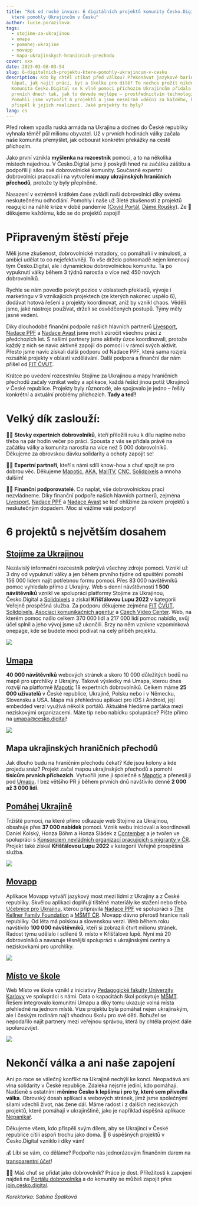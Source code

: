 ```yaml
---
title: "Rok od ruské invaze: 6 digitálních projektů komunity Česko.Digital,
  které pomohly Ukrajincům v Česku"
author: lucie.porazilova
tags:
  - stojime-za-ukrajinou
  - umapa
  - pomahej-ukrajine
  - movapp
  - mapa-ukrajinskych-hranicnich-prechodu
cover: xxx
date: 2023-03-08-03-54
slug: 6-digitalnich-projektu-ktere-pomohly-ukrajincum-v-cesku
description: Kdo by chtěl utíkat před válkou? Překonávat jazykové bariéry a
  tápat, jak najít práci, byt a školku pro dítě? To nechce prožít nikdo.
  Komunita Česko.Digital se k vlně pomoci příchozím Ukrajincům přidala hned v
  prvních dnech tak, jak to dovede nejlépe – prostřednictvím technologií.
  Pomohli jsme vytvořit 6 projektů a jsme nesmírně vděční za každého, kdo
  přispěl k jejich realizaci. Jaké projekty to byly?
lang: cs
---
```

Před rokem vpadla ruská armáda na Ukrajinu a dodnes do České republiky vyhnala téměř půl milionu obyvatel. Už v prvních hodinách války začala naše komunita přemýšlet, jak odbourat konkrétní překážky na cestě příchozím. 

Jako první vznikla **myšlenka na rozcestník** pomoci, a to na několika místech najednou. V Česko.Digital jsme jí poskytli hned na začátku záštitu a podpořili ji silou své dobrovolnické komunity. Současně expertní dobrovolníci pracovali i na vytvoření **mapy ukrajinských hraničních přechodů**, protože ty byly přeplněné. 

Nasazení v extrémně krátkém čase zvládli naši dobrovolníci díky svému neskutečnému odhodlání. Pomohly i naše už 3leté zkušenosti z projektů reagující na náhlé krize v době pandemie ([Covid Portál](https://covid.gov.cz), [Dáme Roušky](https://www.damerousky.cz)). Ze 💙 děkujeme každému, kdo se do projektů zapojil!

# Připraveným štěstí přeje

Měli jsme zkušenost, dobrovolnické matadory, co pomáhali i v minulosti, a ambici udělat to co nejefektivněji. To vše drželo pohromadě nejen kmenový tým Česko.Digital, ale i dynamickou dobrovolnickou komunitu. Ta po vypuknutí války během 3 týdnů narostla o více než 450 nových dobrovolníků. 

Rychle se nám povedlo pokrýt pozice v oblastech překladů, vývoje i marketingu v 9 vznikajících projektech (ze kterých nakonec uspělo 6), dodávat hotová řešení a projekty koordinovat, aniž by vznikl chaos. Věděli jsme, jaké nástroje používat, drželi se osvědčených postupů. Týmy měly jasné vedení. 

Díky dlouhodobé finanční podpoře našich hlavních partnerů [Livesport](https://www.livesport.cz), [Nadace PPF](https://nadaceppf.cz) a [Nadace Avast](https://foundation.avast.com) jsme mohli zúročit všechnu práci z předchozích let. S našimi partnery jsme aktivity úzce koordinovali, protože každý z nich se navíc aktivně zapojil do pomoci i v rámci svých aktivit. Přesto jsme navíc získali další podporu od Nadace PPF, která sama rozjela rozsáhlé projekty v oblasti vzdělávání. Další podpora a finanční dar nám přišel od [FIT ČVUT](https://fit.cvut.cz/).

Krátce po uvedení rozcestníku Stojíme za Ukrajinou a mapy hraničních přechodů začaly vznikat weby a aplikace, každá řešící jinou potíž Ukrajinců v České republice. Projekty byly různorodé, ale spojovalo je jedno – řešily konkrétní a aktuální problémy příchozích. **Tady a teď!**

# Velký dík zaslouží:

🦸‍♀️ **Stovky expertních dobrovolníků**, kteří přiložili ruku k dílu naplno nebo třeba na pár hodin večer po práci. Spousta z vás se přidala právě na začátku války a komunita narostla na více než 5 000 dobrovolníků. Děkujeme za obrovskou dávku solidarity a ochoty zapojit se!

🦸‍♀️ **Expertní partneři**, kteří s námi sdílí know-how a chuť spojit se pro dobrou věc. Děkujeme [Mapotic](https://www.mapotic.com/), [AKA](https://aka.cz), [MallTV](https://www.mall.tv), [CNC](https://cnc.cz), [Solidpixels](https://www.solidpixels.com/cs) a mnoha dalším! 

🦸‍♀️ **Finanční podporovatelé**. Co naplat, vše dobrovolnickou prací nezvládneme. Díky finanční podpoře našich hlavních partnerů, zejména [Livesport](https://www.livesport.cz), [Nadace PPF](https://nadaceppf.cz) a [Nadace Avast](https://foundation.avast.com) se teď ohlížíme za rokem projektů s neskutečným dopadem. Moc si vážíme vaší podpory! 

# 6 projektů s největším dosahem

## **[Stojíme za Ukrajinou](https://www.stojimezaukrajinou.cz/)**

Nezávislý informační rozcestník pokrývá všechny zdroje pomoci. Vznikl už 3 dny od vypuknutí války a jen během prvního týdne od spuštění pomohl 156 000 lidem najít potřebnou formu pomoci. Přes 83 000 návštěvníků pomoc vyhledalo přímo z Ukrajiny. Web s denní návštěvností **1 500 návštěvníků** vznikl ve spolupráci platformy Stojíme za Ukrajinou, Česko.Digital a [Solidpixels](https://www.solidpixels.com/cs) a získal **Křišťálovou Lupu 2022** v kategorii Veřejně prospěšná služba. Za podporu děkujeme zejména [FIT](https://www.cvut.cz) [ČVUT](https://www.cvut.cz), [Solidpixels](https://www.solidpixels.com/cs), [Asociaci komunikačních agentur](https://aka.cz/) a [Czech Video Center](https://www.linkedin.com/company/czech-video-center/). Web, na kterém pomoc našlo celkem 370 000 lidí a 217 000 lidí pomoc nabídlo, svůj účel splnil a jeho vývoj jsme už ukončili. Brzy na něm vznikne vzpomínková onepage, kde se budete moci podívat na celý příběh projektu.

![](https://lh4.googleusercontent.com/72CpBgOvgutFTUiAwvlEeu0g_P8AIn7wTDcwmc6dhgpQC756kJD6HUi76qcK46Ix3wKNGQMAuUriwa4nbCk0vLvP55FmqJGdQIoy6-GZY-uVb4IeqvXXdSlilA4omr0HG80gVIhltPAAuEVp_DS-LyI)

## [Umapa](http://umapa.eu)

**40 000 návštěvníků** webových stránek a skoro 10 000 důležitých bodů na mapě pro uprchlíky z Ukrajiny. Takové výsledky má Umapa, kterou dnes rozvíjí na platformě [Mapotic](https://www.mapotic.com/) 18 expertních dobrovolníků. Celkem máme **25 000 uživatelů** v České republice, Ukrajině, Polsku nebo i v Německu, Slovensku a USA. Mapa má přehlednou aplikaci pro iOS i Android, její embedded verzi využívá několik portálů. Aktuálně hledáme parťáka mezi neziskovými organizacemi. Máte tip nebo nabídku spolupráce? Pište přímo na [umapa@cesko.digital](mailto:umapa@cesko.digital)!

![](https://lh6.googleusercontent.com/IpoFb9042sXsSvScUN_-wb5AuZWl7rnAoOg5WeIjjir4sb2Trg-SvXT07qdxfpjZYTppMlpdUQC55CyG2Wwuw23WyF00jihYuTMRh0p5eukeJK4nwmn20xuqW2_lPaL_rWZcY4u8dZqPKNU6qQWFGrs)

## Mapa ukrajinských hraničních přechodů

Jak dlouho budu na hraničním přechodu čekat? Kde jsou kolony a kde projedu snáz? Projekt začal mapou ukrajinských přechodů a pomohl **tisícům prvních příchozích**. Vytvořili jsme ji společně s [Mapotic](https://www.mapotic.com) a přenesli ji pod [Umapu](https://www.umapa.eu). I bez většího PR ji během prvních dnů navštívilo denně **2 000 až 3 000 lidí**.

## [Pomáhej Ukrajině](https://www.pomahejukrajine.cz)

Tržiště pomoci, na které přímo odkazuje web Stojíme za Ukrajinou, obsahuje přes **37 000 nabídek** pomoci. Vznik webu iniciovali a koordinovali Daniel Kolský, Honza Böhm a Honza Sládek z [Contember](https://www.contember.com/) a je tvořen ve spolupráci s [Konsorciem nevládních organizací pracujících s migranty v ČR](https://migracnikonsorcium.cz/cs/). Projekt také získal **Křišťálovou Lupu 2022** v kategorii Veřejně prospěšná služba.

![](https://lh6.googleusercontent.com/IRGCxfcCtCKLvDmFeIpVzcro_iOj7u9iCflvgXL7mMkej5FdaTlgIpP-nM33rIsCgexOUDZ70rKevARcGeM6Fsb3bmIlMT3Iqarcnos9R1_Xr4t1kwcRSQbpidDKCKgJowGydoEVi_UdZNObHT1O_Y8)

## [Movapp](https://www.movapp.cz/cs/)

Aplikace Movapp vytváří jazykový most mezi lidmi z Ukrajiny a z České republiky. Skvělou aplikaci doplňují tištěné materiály ke stažení nebo třeba [Učebnice pro Ukrajinu](http://ucebniceproukrajinu.cz/), kterou připravila [Nadace PPF](https://nadaceppf.cz/) ve spolupráci s [The Kellner Family Foundation](https://www.kellnerfoundation.cz/) a [MŠMT ČR](https://www.msmt.cz/). Movapp dávno přerostl hranice naší republiky. Od léta má polskou a slovenskou verzi. Web během roku navštívilo **100 000 návštěvníků**, kteří si zobrazili čtvrt milionu stránek. Radost týmu udělalo i sdílené 9. místo v Křišťálové lupě. Nyní má 20 dobrovolníků a navazuje těsnější spolupráci s ukrajinskými centry a neziskovkami pro uprchlíky.

![](https://lh4.googleusercontent.com/Lv9S3WzNU6u65EfnTHbkHXPP3vtHRgFj4y2Fk266PVp5H-_Mj_BPbNXQhgjN1qr6Llb0hX1LiEbf1XSPzuPITfCMOtMOmoIZFLYb9Z9U9VG0sFUajgPoFQza-vM4jd0IqIsgxKDZhBY0F0kqJVMToVw)

## [Místo ve škole](http://www.mistoveskole.cz)

Web Místo ve škole vznikl z iniciativy [Pedagogické fakulty Univerzity Karlovy](https://pedf.cuni.cz/PEDF-1.html) ve spolupráci s námi. Data o kapacitách škol poskytuje [MŠMT](https://www.msmt.cz). Řešení integrovalo komunitní Umapu a díky tomu ukazuje volná místa přehledně na jednom místě. Vize projektu byla pomáhat nejen ukrajinským, ale i českým rodinám najít vhodnou školu pro své děti. Bohužel se nepodařilo najít partnery mezi veřejnou správou, která by chtěla projekt dále spolurozvíjet.

![](https://lh5.googleusercontent.com/Q0Fx3o4fHAF0cIknzjNHw8chTEFyYKeznsGqn0RLcveXxDv3ftu6aBfGWyCltwiDna-USQ2hMUw16GXCcMYOuLh7VeysQoX0Apmty76k5eOedrC0m_baJInP6Y7swkqyk-lH56FD61C2PyTi0RKFkYY)

# Nekončí válka a ani naše zapojení

Ani po roce se válečný konflikt na Ukrajině nechýlí ke konci. Neopadává ani vlna solidarity v České republice. Zdaleka nejsme jediní, kdo pomáhají. Nadšeně s ostatními **měníme Česko k lepšímu i pro ty, které sem přivedla válka**. Obrovský dosah aplikací a webových stránek, jimž jsme společnými silami vdechli život, nás žene dál. Máme radost i z dalších neziskových projektů, které pomáhají v ukrajinštině, jako je například úspěšná aplikace [Nepanikař](https://nepanikar.eu/).

Děkujeme všem, kdo přispěli svým dílem, aby se Ukrajinci v České republice cítili aspoň trochu jako doma. 💙 6 úspěšných projektů v Česko.Digital vzniklo i díky vám!

💰 Líbí se vám, co děláme? Podpořte nás jednorázovým finančním darem na [transparentní účet](https://www.darujme.cz/projekt/1203553)!

👩‍💻 Máš chuť se přidat jako dobrovolník? Práce je dost. Příležitosti k zapojení najdeš na [Portálu dobrovolníka](https://cesko.digital/dashboard) a do komunity se můžeš zapojit přes [join.cesko.digital](http://join.cesko.digital). 

*Korektorka: Sabina Špalková*